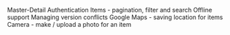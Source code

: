 Master-Detail
Authentication
Items - pagination, filter and search
Offline support
Managing version conflicts
Google Maps - saving location for items
Camera - make / upload a photo for an item
